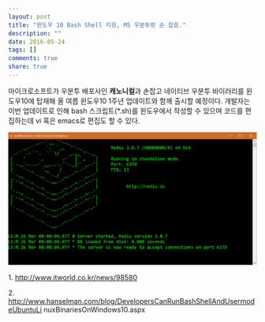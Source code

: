 ```yaml
---
layout: post
title: "윈도우 10 Bash Shell 지원, MS 우분투랑 손 잡음."
description: ""
date: 2016-05-24
tags: []
comments: true
share: true
---
```


마이크로소프트가 우분투 배포사인 **캐노니컬**과 손잡고 네이티브 우분투 바이러리를 윈도우10에 탑재해 올 여름 윈도우10 1주년 업데이트와
함께 출시할 예정이다. 개발자는 이번 업데이트로 인해 bash 스크립트(*.sh)를 윈도우에서 작성할 수 있으며 코드를 편집하는데 vi 혹은
emacs로 편집도 할 수 있다.

  

![](/assets/images/posts/629/222692365744183F14BE37.PNG)

  

  

1\. http://www.itworld.co.kr/news/98580

2\. http://www.hanselman.com/blog/DevelopersCanRunBashShellAndUsermodeUbuntuLi
nuxBinariesOnWindows10.aspx

